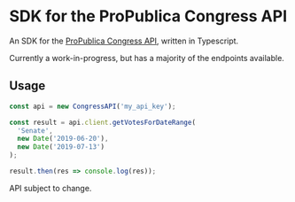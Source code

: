 # SDK for the ProPublica Congress API

An SDK for the [ProPublica Congress API](https://projects.propublica.org/api-docs/congress-api/), written in Typescript.

Currently a work-in-progress, but has a majority of the endpoints available.

## Usage

```js
const api = new CongressAPI('my_api_key');

const result = api.client.getVotesForDateRange(
  'Senate',
  new Date('2019-06-20'),
  new Date('2019-07-13')
);

result.then(res => console.log(res));

```

API subject to change.

